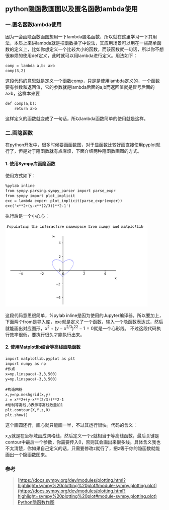﻿## python隐函数画图以及匿名函数lambda使用  

### 一.匿名函数lambda使用   

因为一会画隐函数画图想用一下lambda匿名函数，所以就在这里学习一下其用法，本质上来讲lambda就是把函数换了中说法，其应用场景可以用在一些简单函数的定义上，比如你想定义一个比较大小的函数，而该函数就一句话，所以你不想很麻烦的使用def定义，此时就可以用lambda进行定义。用法如下：  

	comp = lambda a,b: a>b
	comp(3,2)   

这段代码的意思就是定义一个函数comp，只是是使用lambda定义的，一个函数要有参数和返回值，它的参数就是lambda后面的a,b而返回值就是冒号后面的a>b，这样本来要  

	def comp(a,b):
	    return a>b  

这样定义的函数就变成了一句话，所以lambda函数简单的使用就是这样。  

### 二.画隐函数    

在python开发中，很多时候要画函数图，对于显函数比较好画直接使用pyplot就行了，但是对于隐函数就有点麻烦，下面介绍两种隐函数画图的方式。  

#### 1. 使用Sympy库画隐函数  

使用方式如下：    

	%pylab inline
	from sympy.parsing.sympy_parser import parse_expr
	from sympy import plot_implicit
	exc = lambda exper: plot_implicit(parse_expr(exper))
	exc('x**2+(y-x**(2/3))**2-1')  

执行后是一个小心心：  

![1](img/python%E9%9A%90%E5%87%BD%E6%95%B0%E7%94%BB%E5%9B%BE%E4%BB%A5%E5%8F%8A%E5%8C%BF%E5%90%8D%E5%87%BD%E6%95%B0lambda%E4%BD%BF%E7%94%A8_1.jpg)   

这段代码意思很简单，%pylab inline是因为使用的Jupyter编译器，所以要加上，下面两个from是导入库，exc就是定义了一个函数，输入一个隐函数表达式，然后就能画出对应图形，$x^2+(y-x^{2/3})^22-1 = 0$就是一个心形线。 不过这段代码执行效率很低，要执行很久才能执行出来。  

#### 2. 使用Matplotlib结合等高线画隐函数   

	import matplotlib.pyplot as plt
	import numpy as np
	#作点
	x=np.linspace(-3,3,500)
	y=np.linspace(-3,3,500)
	
	#构造网格
	x,y=np.meshgrid(x,y)
	z = x**2+(y-x**(2/3))**2-1
	#绘制等高线,8表示等高线数量加1
	plt.contour(X,Y,z,0)
	plt.show()    

这个画圆还行，画心就只能画一半，不过其运行很快。代码的含义：  

x,y就是在坐标域画成网格线，然后定义一个z就相当于等高线函数，最后关键是contour中最后一个参数，你需要传入0，否则其会画出来很多线。具体含义我也不太清楚，你如果自己定义的话，只需要修改z就行了，把z等于你的隐函数就能画出一个隐函数图来。  

### 参考  

> [https://docs.sympy.org/dev/modules/plotting.html?highlight=sympy%20plotting%20plot#module-sympy.plotting.plot](https://docs.sympy.org/dev/modules/plotting.html?highlight=sympy%20plotting%20plot#module-sympy.plotting.plot)  
> [Python隐函数作图](http://doraemonzzz.com/2018/07/15/Python%E9%9A%90%E5%87%BD%E6%95%B0%E4%BD%9C%E5%9B%BE/)




